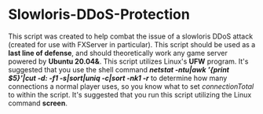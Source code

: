 # Slowloris-DDoS-Protection
This script was created to help combat the issue of a slowloris DDoS attack (created for use with FXServer in particular). 
This script should be used as a **last line of defense**, and should theoretically work any game server powered by **Ubuntu 20.04&**. 
This script utilizes Linux's **UFW** program. 
It's suggested that you use the shell command ***netstat -ntu|awk '{print $5}'|cut -d: -f1 -s|sort|uniq -c|sort -nk1 -r*** to determine how many connections a normal player uses, so you know what to set *connectionTotal* to within the script. 
It's suggested that you run this script utilizing the Linux command **screen**.
